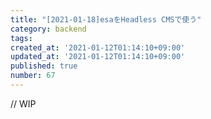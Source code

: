 ```yaml
---
title: "[2021-01-18]esaをHeadless CMSで使う"
category: backend
tags: 
created_at: '2021-01-12T01:14:10+09:00'
updated_at: '2021-01-12T01:14:10+09:00'
published: true
number: 67
---
```


// WIP
